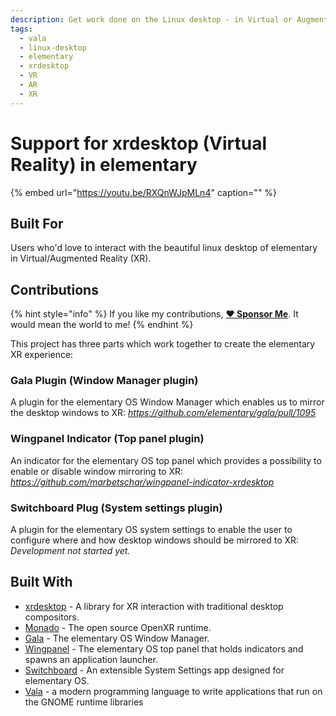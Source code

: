 ```yaml
---
description: Get work done on the Linux desktop - in Virtual or Augmented Reality (XR).
tags:
  - vala
  - linux-desktop
  - elementary
  - xrdesktop
  - VR
  - AR
  - XR
---
```


# Support for xrdesktop (Virtual Reality) in elementary

{% embed url="https://youtu.be/RXQnWJpMLn4" caption="" %}

## Built For

Users who'd love to interact with the beautiful linux desktop of elementary in Virtual/Augmented Reality (XR).

## Contributions

{% hint style="info" %}
If you like my contributions, [**❤️ Sponsor Me**](https://github.com/sponsors/marbetschar). It would mean the world to me!
{% endhint %}

This project has three parts which work together to create the elementary XR experience:

### Gala Plugin (Window Manager plugin)

A plugin for the elementary OS Window Manager which enables us to mirror the desktop windows to XR: _https://github.com/elementary/gala/pull/1095_

### Wingpanel Indicator (Top panel plugin)

An indicator for the elementary OS top panel which provides a possibility to enable or disable window mirroring to XR: _https://github.com/marbetschar/wingpanel-indicator-xrdesktop_

### Switchboard Plug (System settings plugin)

A plugin for the elementary OS system settings to enable the user to configure where and how desktop windows should be mirrored to XR: _Development not started yet._

## Built With

* [xrdesktop](https://gitlab.freedesktop.org/xrdesktop/xrdesktop) - A library for XR interaction with traditional desktop compositors.
* [Monado](https://gitlab.freedesktop.org/monado/monado) - The open source OpenXR runtime.
* [Gala](https://github.com/elementary/gala/) - The elementary OS Window Manager.
* [Wingpanel](https://github.com/elementary/wingpanel/) - The elementary OS top panel that holds indicators and spawns an application launcher.
* [Switchboard](https://github.com/elementary/switchboard/) - An extensible System Settings app designed for elementary OS.
* [Vala](https://wiki.gnome.org/Projects/Vala/Tutorial) - a modern programming language to write applications that run on the GNOME runtime libraries